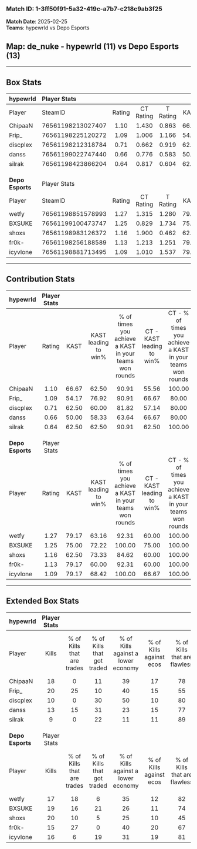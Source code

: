### Match ID: 1-3ff50f91-5a32-419c-a7b7-c218c9ab3f25  
**Match Date**: 2025-02-25  
**Teams**: hypewrld vs Depo Esports  

## **Map**: de_nuke - hypewrld (11) vs Depo Esports (13)  
---  

## Box Stats  

| **hypewrld**     | Player Stats      |        |           |          |       |      |       |         |        |      |     |
| :- | :- | :-: | :-: | :-: | :-: | :-: | :-: | :-: | :-: | :-: | :-: |
| Player           | SteamID           | Rating | CT Rating | T Rating | KAST  | ADR  | Kills | Assists | Deaths | K/D  | HS% |
| ChipaaN          | 76561198213027407 |  1.10  |   1.430   |  0.863   | 66.67 | 88.5 |  18   |    5    |   18   | 1.00 | 50  |
| Frip_            | 76561198225120272 |  1.09  |   1.006   |  1.166   | 54.17 | 77.3 |  20   |    4    |   16   | 1.25 | 45  |
| discplex         | 76561198212318784 |  0.71  |   0.662   |  0.919   | 62.50 | 59.0 |  10   |    6    |   17   | 0.59 | 60  |
| danss            | 76561199022747440 |  0.66  |   0.776   |  0.583   | 50.00 | 61.9 |  13   |    2    |   20   | 0.65 | 69  |
| silrak           | 76561198423866204 |  0.64  |   0.817   |  0.604   | 62.50 | 48.4 |   9   |    4    |   17   | 0.53 | 44  |
|                  |                   |        |           |          |       |      |       |         |        |      |     |
|                  |                   |        |           |          |       |      |       |         |        |      |     |
|                  |                   |        |           |          |       |      |       |         |        |      |     |
| **Depo Esports** | Player Stats      |        |           |          |       |      |       |         |        |      |     |
| Player           | SteamID           | Rating | CT Rating | T Rating | KAST  | ADR  | Kills | Assists | Deaths | K/D  | HS% |
| wetfy            | 76561198851578993 |  1.27  |   1.315   |  1.280   | 79.17 | 77.0 |  17   |    5    |   11   | 1.55 | 41  |
| BXSUKE           | 76561199100473747 |  1.25  |   0.829   |  1.734   | 75.00 | 80.0 |  19   |    4    |   14   | 1.36 | 47  |
| shoxs            | 76561198983126372 |  1.16  |   1.900   |  0.462   | 62.50 | 82.7 |  20   |    2    |   16   | 1.25 | 80  |
| fr0k-            | 76561198256188589 |  1.13  |   1.213   |  1.251   | 79.17 | 71.5 |  15   |    3    |   13   | 1.15 | 73  |
| icyvlone         | 76561198881713495 |  1.09  |   1.010   |  1.537   | 79.17 | 73.5 |  16   |    4    |   17   | 0.94 | 81  |
---  

## Contribution Stats  

| **hypewrld**     | Player Stats |       |                      |                                                        |                           |                                                             |                          |                                                            |
| :- | :-: | :-: | :-: | :-: | :-: | :-: | :-: | :-: |
| Player           |    Rating    | KAST  | KAST leading to win% | % of times you achieve a KAST in your teams won rounds | CT - KAST leading to win% | CT - % of times you achieve a KAST in your teams won rounds | T - KAST leading to win% | T - % of times you achieve a KAST in your teams won rounds |
| ChipaaN          |     1.10     | 66.67 |        62.50         |                         90.91                          |           55.56           |                           100.00                            |          71.43           |                           83.33                            |
| Frip_            |     1.09     | 54.17 |        76.92         |                         90.91                          |           66.67           |                            80.00                            |          85.71           |                           100.00                           |
| discplex         |     0.71     | 62.50 |        60.00         |                         81.82                          |           57.14           |                            80.00                            |          62.50           |                           83.33                            |
| danss            |     0.66     | 50.00 |        58.33         |                         63.64                          |           66.67           |                            80.00                            |          50.00           |                           50.00                            |
| silrak           |     0.64     | 62.50 |        62.50         |                         90.91                          |           62.50           |                           100.00                            |          62.50           |                           83.33                            |
|                  |              |       |                      |                                                        |                           |                                                             |                          |                                                            |
|                  |              |       |                      |                                                        |                           |                                                             |                          |                                                            |
|                  |              |       |                      |                                                        |                           |                                                             |                          |                                                            |
| **Depo Esports** | Player Stats |       |                      |                                                        |                           |                                                             |                          |                                                            |
| Player           |    Rating    | KAST  | KAST leading to win% | % of times you achieve a KAST in your teams won rounds | CT - KAST leading to win% | CT - % of times you achieve a KAST in your teams won rounds | T - KAST leading to win% | T - % of times you achieve a KAST in your teams won rounds |
| wetfy            |     1.27     | 79.17 |        63.16         |                         92.31                          |           60.00           |                           100.00                            |          66.67           |                           85.71                            |
| BXSUKE           |     1.25     | 75.00 |        72.22         |                         100.00                         |           75.00           |                           100.00                            |          70.00           |                           100.00                           |
| shoxs            |     1.16     | 62.50 |        73.33         |                         84.62                          |           60.00           |                           100.00                            |          100.00          |                           71.43                            |
| fr0k-            |     1.13     | 79.17 |        60.00         |                         92.31                          |           60.00           |                           100.00                            |          60.00           |                           85.71                            |
| icyvlone         |     1.09     | 79.17 |        68.42         |                         100.00                         |           66.67           |                           100.00                            |          70.00           |                           100.00                           |
---  

## Extended Box Stats  

| **hypewrld**     | Player Stats |                            |                            |                                    |                         |                              |                                 |        |                             |                                     |                          |                               |                            |
| :- | :-: | :-: | :-: | :-: | :-: | :-: | :-: | :-: | :-: | :-: | :-: | :-: | :-: |
| Player           |    Kills     | % of Kills that are trades | % of Kills that got traded | % of Kills against a lower economy | % of Kills against ecos | % of Kills that are flawless | % of Kills that are close duels | Deaths | % of Deaths that get traded | % of Deaths against a lower economy | % of Deaths against ecos | % of Deaths that are flawless | % of Deaths that are close |
| ChipaaN          |      18      |             0              |             11             |                 39                 |           17            |              78              |               11                |   18   |             17              |                 17                  |            6             |              89               |             6              |
| Frip_            |      20      |             25             |             10             |                 40                 |           15            |              55              |                0                |   16   |              0              |                 13                  |            6             |              56               |             0              |
| discplex         |      10      |             0              |             30             |                 50                 |           10            |              80              |               10                |   17   |             18              |                 18                  |            6             |              65               |             12             |
| danss            |      13      |             15             |             31             |                 23                 |           15            |              77              |               15                |   20   |              5              |                 10                  |            5             |              70               |             5              |
| silrak           |      9       |             0              |             22             |                 11                 |           11            |              89              |                0                |   17   |             12              |                 12                  |            6             |              59               |             0              |
|                  |              |                            |                            |                                    |                         |                              |                                 |        |                             |                                     |                          |                               |                            |
|                  |              |                            |                            |                                    |                         |                              |                                 |        |                             |                                     |                          |                               |                            |
|                  |              |                            |                            |                                    |                         |                              |                                 |        |                             |                                     |                          |                               |                            |
| **Depo Esports** | Player Stats |                            |                            |                                    |                         |                              |                                 |        |                             |                                     |                          |                               |                            |
| Player           |    Kills     | % of Kills that are trades | % of Kills that got traded | % of Kills against a lower economy | % of Kills against ecos | % of Kills that are flawless | % of Kills that are close duels | Deaths | % of Deaths that get traded | % of Deaths against a lower economy | % of Deaths against ecos | % of Deaths that are flawless | % of Deaths that are close |
| wetfy            |      17      |             18             |             6              |                 35                 |           12            |              82              |                0                |   11   |             18              |                  9                  |            9             |              100              |             9              |
| BXSUKE           |      19      |             16             |             21             |                 26                 |           11            |              74              |                5                |   14   |              7              |                  7                  |            7             |              64               |             14             |
| shoxs            |      20      |             10             |             5              |                 25                 |           10            |              45              |                5                |   16   |              6              |                 13                  |            6             |              75               |             0              |
| fr0k-            |      15      |             27             |             0              |                 40                 |           20            |              67              |                0                |   13   |             23              |                  8                  |            8             |              69               |             0              |
| icyvlone         |      16      |             6              |             19             |                 31                 |           19            |              81              |               13                |   17   |             35              |                 18                  |            12            |              76               |             12             |
